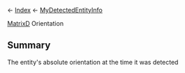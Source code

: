 ← [Index](Api-Index) ← [MyDetectedEntityInfo](Sandbox.ModAPI.Ingame.MyDetectedEntityInfo)

[MatrixD](VRageMath.MatrixD) Orientation

## Summary

The entity's absolute orientation at the time it was detected

